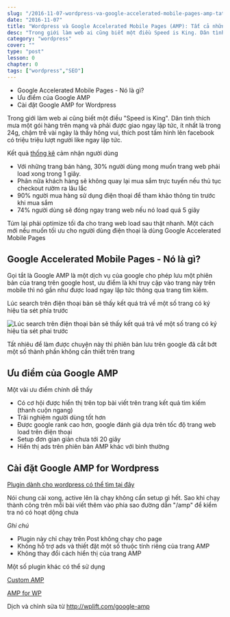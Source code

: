 ```yaml
---
slug: "/2016-11-07-wordpress-va-google-accelerated-mobile-pages-amp-tat-ca-nhung-gi-ban-can-biet"
date: "2016-11-07"
title: "Wordpress và Google Accelerated Mobile Pages (AMP): Tất cả những gì bạn cần biết"
desc: "Trong giới làm web ai cũng biết một điều Speed is King. Dân tình thích mua một gói hàng trên mạng và phải được giao ngay lập tức, ít nhất là trong 24g, chậm trễ vài ngày là thấy hông vui, thích post tấm hình lên facebook có triệu triệu lượt người like ngay lập tức."
category: "wordpress"
cover: ""
type: "post"
lesson: 0
chapter: 0
tags: ["wordpress","SEO"]
---
```


<!-- MarkdownTOC -->

- Google Accelerated Mobile Pages - Nó là gì?
- Ưu điểm của Google AMP
- Cài đặt Google AMP for Wordpress

<!-- /MarkdownTOC -->


Trong giới làm web ai cũng biết một điều "Speed is King". Dân tình thích mưa một gói hàng trên mạng và phải được giao ngay lập tức, ít nhất là trong 24g, chậm trễ vài ngày là thấy hông vui, thích post tấm hình lên facebook có triệu triệu lượt người like ngay lập tức.

Kết quả <a href="https://blogs.akamai.com/2015/06/performance-matters-more-than-ever.html" target="_blank" rel="noopener noreferrer">thống kê</a> cảm nhận người dùng

- Với những trang bán hàng, 30% người dùng mong muốn trang web phải load xong trong 1 giây.
- Phân nữa khách hàng sẽ không quay lại mua sắm trực tuyến nếu thủ tục checkout rườm ra lâu lắc
- 90% người mua hàng sử dụng điện thoại để tham khảo thông tin trước khi mua sắm
- 74% người dùng sẽ đóng ngay trang web nếu nó load quá 5 giây

Túm lại phải optimize tối đa cho trang web load sau thật nhanh. Một cách mới nếu muốn tối ưu cho người dùng điện thoại là dùng Google Accelerated Mobile Pages

## Google Accelerated Mobile Pages - Nó là gì?

Gọi tắt là Google AMP là một dịch vụ của google cho phép lưu một phiên bản của trang trên google host, ưu điểm là khi truy cập vào trang này trên mobile thì nó gần như được load ngay lập tức thông qua trang tìm kiếm.

Lúc search trên điện thoại bản sẽ thấy kết quá trả về một số trang có ký hiệu tia sét phía trước

![Lúc search trên điện thoại bản sẽ thấy kết quá trả về một số trang có ký hiệu tia sét phai trước](https://luckyluu.files.wordpress.com/2016/11/amp-example1.png)

Tất nhiêu để làm được chuyện này thì phiên bản lưu trên google đã cắt bớt một số thành phần không cần thiết trên trang

## Ưu điểm của Google AMP

Một vài ưu điểm chính dễ thấy

- Có cơ hội được hiển thị trên top bài viết trên trang kết quả tìm kiếm (thanh cuộn ngang)
- Trãi nghiệm người dùng tốt hơn
- Được google rank cao hơn, google đánh giá dựa trên tốc độ trang web load trên điện thoại
- Setup đơn gian giản chưa tới 20 giây
- Hiển thị ads trên phiên bản AMP khác với bình thường

## Cài đặt Google AMP for Wordpress

<a href="https://wordpress.org/plugins/amp/">Plugin dành cho wordpress có thể tìm tại đây</a>

Nói chung cài xong, active lên là chạy không cần setup gì hết. Sao khi chạy thành công trên mỗi bài viết thêm vào phía sao đường dẫn "/amp" để kiểm tra nó có hoạt dộng chưa

*Ghi chú*

- Plugin này chỉ chạy trên Post không chạy cho page
- Không hỗ trợ ads và thiết đặt một số thuộc tính riêng của trang AMP
- Không thay đổi cách hiển thị của trang AMP

Một số plugin khác có thể sử dụng

<a href="https://wordpress.org/plugins/custom-amp-accelerated-mobile-pages/">Custom AMP</a>

<a href="https://wordpress.org/plugins/accelerated-mobile-pages/">AMP for WP</a>

Dịch và chỉnh sửa từ http://wplift.com/google-amp